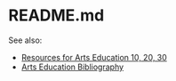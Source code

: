 # README.md

See also:

+ [Resources for Arts Education 10, 20, 30](https://curriculum.gov.sk.ca/webapps/moe-curriculum-BBLEARN/FullResourceList?id=18)
+ [Arts Education Bibliography](https://www.edonline.sk.ca/bbcswebdav/library/curricula/English/Bibliographies/arts_education_bib_sec.pdf) 
